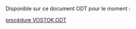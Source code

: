 Disponible sur ce document ODT pour le moment :

[procédure VOSTOK.ODT](../assets/procédure%20VOSTOK.odt)